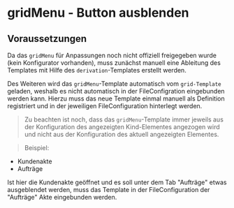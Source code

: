 # gridMenu - Button ausblenden #

## Voraussetzungen ##

Da das ``gridMenu`` für Anpassungen noch nicht offiziell freigegeben wurde (kein Konfigurator vorhanden), muss 
zunächst manuell eine Ableitung des Templates mit Hilfe des ``derivation``-Templates erstellt werden. 

Des Weiteren wird das ``gridMenu``-Template automatisch vom ``grid-Template`` geladen, weshalb es nicht automatisch in der
FileConfigration eingebunden werden kann. Hierzu muss das neue Template einmal manuell als Definition registriert und in 
der jeweiligen FileConfiguration hinterlegt werden.

> Zu beachten ist noch, dass das ``gridMenu``-Template immer jeweils aus der Konfiguration
des angezeigten Kind-Elementes angezogen wird und nicht aus der Konfiguration des aktuell angezeigten Elementes.

> Beispiel: 
- Kundenakte
 - Aufträge 
>
Ist hier die Kundenakte geöffnet und es soll unter dem Tab "Aufträge" etwas ausgeblendet werden, 
muss das Template in der FileConfiguration der "Aufträge" Akte eingebunden werden.
 

